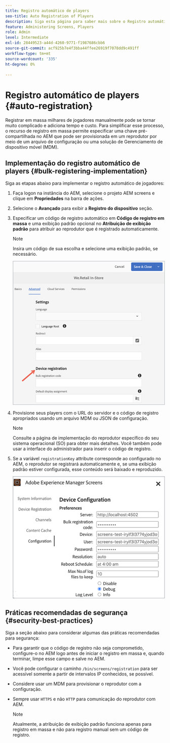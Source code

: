 ```yaml
---
title: Registro automático de players
seo-title: Auto Registration of Players
description: Siga esta página para saber mais sobre o Registro automático de players com AMS/telas no local.
feature: Administering Screens, Players
role: Admin
level: Intermediate
exl-id: 28449523-a44d-4260-9771-f1987686cbb6
source-git-commit: acf925b7e4f3bba44ffee26919f7078dd9c491ff
workflow-type: tm+mt
source-wordcount: '335'
ht-degree: 0%

---
```


# Registro automático de players {#auto-registration}

Registrar em massa milhares de jogadores manualmente pode se tornar muito complicado e adiciona tempo e custo. Para simplificar esse processo, o recurso de registro em massa permite especificar uma chave pré-compartilhada no AEM que pode ser provisionada em um reprodutor por meio de um arquivo de configuração ou uma solução de Gerenciamento de dispositivo móvel (MDM).

## Implementação do registro automático de players {#bulk-registering-implementation}

Siga as etapas abaixo para implementar o registro automático de jogadores:

1. Faça logon na instância do AEM, selecione o projeto AEM screens e clique em **Propriedades** na barra de ações.
1. Selecione o **Avançado** para exibir a **Registro do dispositivo** seção.

1. Especificar um código de registro automático em **Código de registro em massa** e uma exibição padrão opcional no **Atribuição de exibição padrão** para atribuir ao reprodutor que é registrado automaticamente.
   >[!NOTE]
   >Insira um código de sua escolha e selecione uma exibição padrão, se necessário.

   ![imagem](/help/user-guide/assets/auto-registration/auto-register1.png)
1. Provisione seus players com o URL do servidor e o código de registro apropriados usando um arquivo MDM ou JSON de configuração.

   >[!NOTE]
   >Consulte a página de implementação do reprodutor específico do seu sistema operacional (SO) para obter mais detalhes. Você também pode usar a interface do administrador para inserir o código de registro.

1. Se a variável `registrationKey` attribute corresponde ao configurado no AEM, o reprodutor se registrará automaticamente e, se uma exibição padrão estiver configurada, esse conteúdo será baixado e reproduzido.

   ![imagem](/help/user-guide/assets/auto-registration/auto-register2.png)

## Práticas recomendadas de segurança {#security-best-practices}

Siga a seção abaixo para considerar algumas das práticas recomendadas para segurança:

* Para garantir que o código de registro não seja comprometido, configure-o no AEM logo antes de iniciar o registro em massa e, quando terminar, limpe esse campo e salve no AEM.

* Você pode configurar o caminho `/bin/screens/registration` para ser acessível somente a partir de intervalos IP conhecidos, se possível.

* Considere usar um MDM para provisionar o reprodutor com a configuração.

* Sempre usar `HTTPS` e não `HTTP` para comunicação do reprodutor com AEM.

   >[!NOTE]
   >Atualmente, a atribuição de exibição padrão funciona apenas para registro em massa e não para registro manual sem um código de registro.
